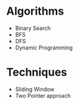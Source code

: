 # Algorithms
- Binary Search
- BFS
- DFS
- Dynamic Programming
# Techniques
- Sliding Window
- Two Pointer approach